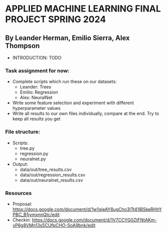 # APPLIED MACHINE LEARNING FINAL PROJECT SPRING 2024
## By Leander Herman, Emilio Sierra, Alex Thompson
- INTRODUCTION: TODO
### Task assignment for now:
- Complete scripts which run these on our datasets:
  - Leander: Trees
  - Emilio: Regression
  - Alex: NeuralNet
- Write some feature selection and experiment with different hyperparameter values
- Write all results to our own files individually, compare at the end. Try to keep all results you get
### File structure:
- Scripts:
  - tree.py
  - regression.py
  - neuralnet.py
- Output:
  - data/out/tree_results.csv
  - data/out/regression_results.csv
  - data/out/neuralnet_results.csv

### Resources
- Proposal: https://docs.google.com/document/d/1w1qieAY8ugCho3lTt41lBSkeRHhYPBC_B1jymxnnQtc/edit
- Checkin: https://docs.google.com/document/d/1V7CCYG0ZtFNtAKm-vP6g8VMn13s5CUfpCHO-SoA9bnk/edit
